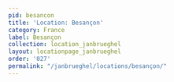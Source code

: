 ```yaml
---
pid: besancon
title: 'Location: Besançon'
category: France
label: Besançon
collection: location_janbrueghel
layout: locationpage_janbrueghel
order: '027'
permalink: "/janbrueghel/locations/besançon/"
---
```

